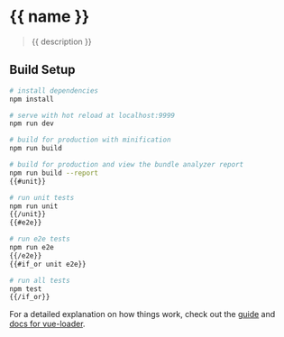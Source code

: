 # {{ name }}

> {{ description }}

## Build Setup

``` bash
# install dependencies
npm install

# serve with hot reload at localhost:9999
npm run dev

# build for production with minification
npm run build

# build for production and view the bundle analyzer report
npm run build --report
{{#unit}}

# run unit tests
npm run unit
{{/unit}}
{{#e2e}}

# run e2e tests
npm run e2e
{{/e2e}}
{{#if_or unit e2e}}

# run all tests
npm test
{{/if_or}}
```

For a detailed explanation on how things work, check out the [guide](http://vuejs-templates.github.io/webpack/) and [docs for vue-loader](http://vuejs.github.io/vue-loader).
